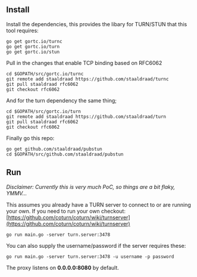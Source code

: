 ## Install

Install the dependencies, this provides the libary for TURN/STUN that this tool requires:

```
go get gortc.io/turnc
go get gortc.io/turn
go get gortc.io/stun
```

Pull in the changes that enable TCP binding based on RFC6062

```
cd $GOPATH/src/gortc.io/turnc
git remote add staaldraad https://github.com/staaldraad/turnc
git pull staaldraad rfc6062
git checkout rfc6062
```

And for the turn dependency the same thing;

```
cd $GOPATH/src/gortc.io/turn
git remote add staaldraad https://github.com/staaldraad/turn
git pull staaldraad rfc6062
git checkout rfc6062
```


Finally go this repo:

```
go get github.com/staaldraad/pubstun
cd $GOPATH/src/github.com/staaldraad/pubstun
```

## Run

_Disclaimer: Currently this is very much PoC, so things are a bit flaky, YMMV..._

This assumes you already have a TURN server to connect to or are running your own. If you need to run your own checkout: [https://github.com/coturn/coturn/wiki/turnserver](https://github.com/coturn/coturn/wiki/turnserver)

```
go run main.go -server turn.server:3478
```

You can also supply the username/password if the server requires these:

```
go run main.go -server turn.server:3478 -u username -p password
```

The proxy listens on **0.0.0.0:8080** by default. 

